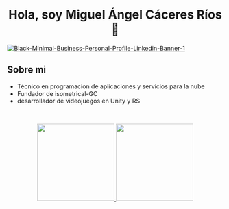 <div align="center">
<h1 align="center">Hola, soy Miguel Ángel Cáceres Ríos</a> 👋</h1>

</div>
<a href="https://ibb.co/F8pBzqy"><img src="https://i.ibb.co/P1k5gzP/Black-Minimal-Business-Personal-Profile-Linkedin-Banner-1.png" 
                                      alt="Black-Minimal-Business-Personal-Profile-Linkedin-Banner-1" border="0">
</a>


## Sobre mi

- Técnico en programacion de aplicaciones y servicios para la nube
- Fundador de isometrical-GC
- desarrollador de videojuegos en Unity y RS 
<br>


<p align="center">
<a href="https://github.com/miguelacaceresrios">
  <img height="180em" src="https://github-readme-stats-eight-theta.vercel.app/api?username=miguelacaceresrios&show_icons=true&theme=algolia&include_all_commits=true&count_private=true"/>
  <img height="180em" src="https://github-readme-stats-eight-theta.vercel.app/api/top-langs/?username=miguelacaceresrios&layout=compact&langs_count=8&theme=algolia"/>
</a>
</p>

